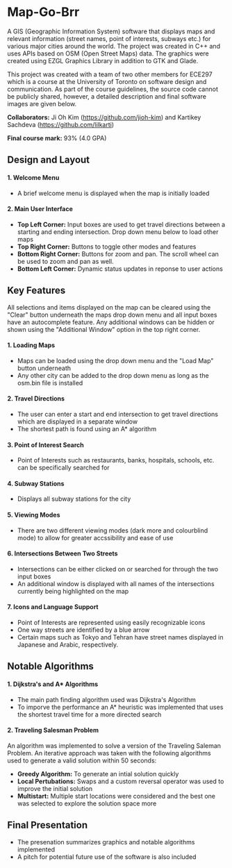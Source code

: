 # Map-Go-Brr
A GIS (Geographic Information System) software that displays maps and relevant information (street names, point of interests, subways etc.) for various major cities around the world. The project was created in C++ and uses APIs based on OSM (Open Street Maps) data. The graphics were created using EZGL Graphics Library in addition to GTK and Glade.

This project was created with a team of two other members for ECE297 which is a course at the University of Toronto on software design and communication. As part of the course guidelines, the source code cannot be publicly shared, however, a detailed description and final software images are given below.

**Collaborators:** Ji Oh Kim (https://github.com/jioh-kim) and Kartikey Sachdeva (https://github.com/lilkarti)

**Final course mark:** 93% (4.0 GPA) 

## Design and Layout 

#### 1. Welcome Menu 
- A brief welcome menu is displayed when the map is initially loaded 

#### 2. Main User Interface 
- **Top Left Corner:** Input boxes are used to get travel directions between a starting and ending intersection. Drop down menu below to load other maps 
- **Top Right Corner:** Buttons to toggle other modes and features 
- **Bottom Right Corner:** Buttons for zoom and pan. The scroll wheel can be used to zoom and pan as well. 
- **Bottom Left Corner:** Dynamic status updates in reponse to user actions 

## Key Features 

All selections and items displayed on the map can be cleared using the "Clear" button underneath the maps drop down menu and all input boxes have an autocomplete feature. Any additional windows can be hidden or shown using the "Additional Window" option in the top right corner.

#### 1. Loading Maps 
- Maps can be loaded using the drop down menu and the "Load Map" button underneath
- Any other city can be added to the drop down menu as long as the osm.bin file is installed

#### 2. Travel Directions 
- The user can enter a start and end intersection to get travel directions which are displayed in a separate window 
- The shortest path is found using an A* algorithm 

#### 3. Point of Interest Search 
- Point of Interests such as restaurants, banks, hospitals, schools, etc. can be specifically searched for

#### 4. Subway Stations 
- Displays all subway stations for the city 

#### 5. Viewing Modes
- There are two different viewing modes (dark more and colourblind mode) to allow for greater accssibility and ease of use 

#### 6. Intersections Between Two Streets 
- Intersections can be either clicked on or searched for through the two input boxes 
- An additional window is displayed with all names of the intersections currently being highlighted on the map 

#### 7. Icons and Language Support 
- Point of Interests are represented using easily recognizable icons 
- One way streets are identified by a blue arrow 
- Certain maps such as Tokyo and Tehran have street names displayed in Japanese and Arabic, respectively. 

## Notable Algorithms 

#### 1. Dijkstra's and A* Algorithms 
- The main path finding algorithm used was Dijkstra's Algorithm 
- To imporve the performance an A* heuristic was implemented that uses the shortest travel time for a more directed search 

#### 2. Traveling Salesman Problem 
An algorithm was implemented to solve a version of the Traveling Saleman Problem. An iterative approach was taken with the following algorithms used to generate a valid solution within 50 seconds: 
- **Greedy Algorithm:** To generate an intial solution quickly 
- **Local Pertubations:** Swaps and a custom reversal operator was used to improve the initial solution 
- **Multistart:** Multiple start locations were considered and the best one was selected to explore the solution space more 

## Final Presentation 
- The presenation summarizes graphics and notable algorithms implemented
- A pitch for potential future use of the software is also included  

